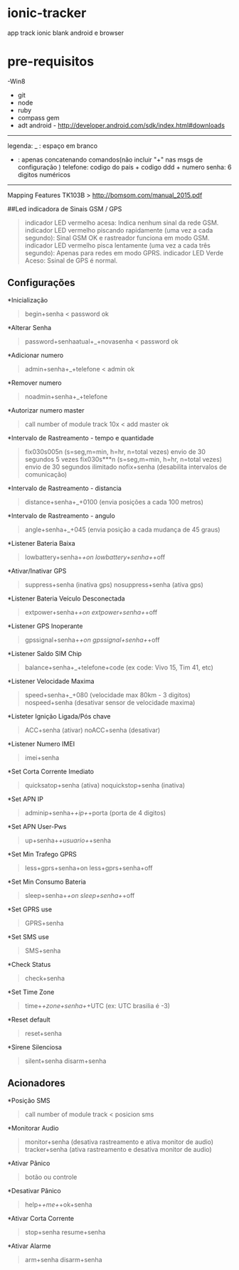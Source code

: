 # ionic-tracker
app track ionic blank android e browser

# pre-requisitos

-Win8

* git
* node
* ruby
* compass gem
* adt android - http://developer.android.com/sdk/index.html#downloads


------------
legenda:
_ : espaço em branco
+ : apenas concatenando comandos(não incluir "+" nas msgs de configuração )
telefone: codigo do pais + codigo ddd + numero
senha: 6 digitos numéricos

------------

Mapping Features TK103B > http://bomsom.com/manual_2015.pdf

##Led indicadora de Sinais GSM / GPS
>  indicador LED vermelho acesa: Indica nenhum sinal da rede GSM.
>  indicador LED vermelho piscando rapidamente (uma vez a cada segundo): Sinal GSM OK e rastreador funciona em modo GSM.
>  indicador LED vermelho pisca lentamente (uma vez a cada três segundo): Apenas para redes em modo GPRS.
>  indicador LED Verde Aceso: Ssinal de GPS é normal.


## Configurações

*Inicialização
> begin+senha
< password ok

*Alterar Senha
> password+senhaatual+_+novasenha
< password ok

*Adicionar numero 
> admin+senha+_+telefone
< admin ok

*Remover numero
> noadmin+senha+_+telefone

*Autorizar numero master
> call number of module track 10x
< add master ok

*Intervalo de Rastreamento - tempo e quantidade
> fix030s005n         (s=seg,m=min, h=hr, n=total vezes) envio de 30 segundos 5 vezes
> fix030s***n         (s=seg,m=min, h=hr, n=total vezes) envio de 30 segundos ilimitado
> nofix+senha 		  (desabilita intervalos de comunicação)

*Intervalo de Rastreamento - distancia
> distance+senha+_+0100 (envia posições a cada 100 metros)

*Intervalo de Rastreamento - angulo
> angle+senha+_+045 (envia posição a cada mudança de 45 graus)

*Listener Bateria Baixa
> lowbattery+senha+_+on
> lowbattery+senha+_+off

*Ativar/Inativar GPS
> suppress+senha (inativa gps)
> nosuppress+senha (ativa gps)

*Listener Bateria Veículo Desconectada
> extpower+senha+_+on
> extpower+senha+_+off

*Listener GPS Inoperante
> gpssignal+senha+_+on
> gpssignal+senha+_+off

*Listener Saldo SIM Chip
> balance+senha+_+telefone+code (ex code: Vivo 15, Tim 41, etc)

*Listener Velocidade Maxima
> speed+senha+_+080 (velocidade max 80km - 3 digitos)
> nospeed+senha (desativar sensor de velocidade maxima)

*Listeter Ignição Ligada/Pós chave
> ACC+senha (ativar)
> noACC+senha (desativar)

*Listener Numero IMEI
> imei+senha

*Set Corta Corrente Imediato
> quicksatop+senha (ativa)
> noquickstop+senha (inativa)

*Set APN IP
> adminip+senha+_+ip+_+porta (porta de 4 digitos)

*Set APN User-Pws
> up+senha+_+usuario+_+senha

*Set Min Trafego GPRS
> less+gprs+senha+on
> less+gprs+senha+off

*Set Min Consumo Bateria
> sleep+senha+_+on
> sleep+senha+_+off

*Set GPRS use
> GPRS+senha

*Set SMS use
> SMS+senha

*Check Status
> check+senha

*Set Time Zone
> time+_+zone+senha+_+UTC (ex: UTC brasilia é -3)

*Reset default
> reset+senha

*Sirene Silenciosa
> silent+senha
> disarm+senha

## Acionadores

*Posição SMS
> call number of module track
< posicion sms

*Monitorar Audio
> monitor+senha (desativa rastreamento e ativa monitor de audio)
> tracker+senha (ativa rastreamento e desativa monitor de audio)

*Ativar Pânico
> botão ou controle

*Desativar Pânico
> help+_+me+_+ok+senha

*Ativar Corta Corrente
> stop+senha
> resume+senha

*Ativar Alarme
>arm+senha
>disarm+senha